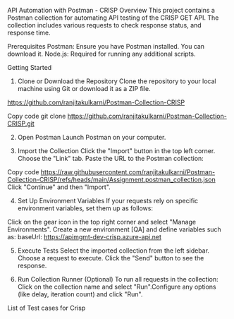 API Automation with Postman - CRISP
Overview
This project contains a Postman collection for automating API testing of the CRISP GET API. The collection includes various requests to check response status, and response time.

Prerequisites
Postman: Ensure you have Postman installed. You can download it.
Node.js: Required for running any additional scripts.

Getting Started
1. Clone or Download the Repository
Clone the repository to your local machine using Git or download it as a ZIP file.

https://github.com/ranjitakulkarni/Postman-Collection-CRISP

Copy code
git clone https://github.com/ranjitakulkarni/Postman-Collection-CRISP.git

2. Open Postman
Launch Postman on your computer.

3. Import the Collection
Click the "Import" button in the top left corner.
Choose the "Link" tab.
Paste the URL to the Postman collection:

Copy code
https://raw.githubusercontent.com/ranjitakulkarni/Postman-Collection-CRISP/refs/heads/main/Assignment.postman_collection.json
Click "Continue" and then "Import".

4. Set Up Environment Variables
If your requests rely on specific environment variables, set them up as follows:

Click on the gear icon in the top right corner and select "Manage Environments".
Create a new environment [QA] and define variables such as: 
baseUrl: https://apimgmt-dev-crisp.azure-api.net

5. Execute Tests
Select the imported collection from the left sidebar.
Choose a request to execute.
Click the "Send" button to see the response.

7. Run Collection Runner (Optional)
To run all requests in the collection:
Click on the collection name and select "Run".Configure any options (like delay, iteration count) and click "Run".

List of Test cases for Crisp 


